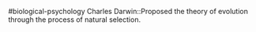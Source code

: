 #biological-psychology 
Charles Darwin::Proposed the theory of evolution through the process of natural selection.
<!--SR:!2023-12-21,3,250-->